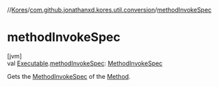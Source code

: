 //[Kores](../../index.md)/[com.github.jonathanxd.kores.util.conversion](index.md)/[methodInvokeSpec](method-invoke-spec.md)

# methodInvokeSpec

[jvm]\
val [Executable](https://docs.oracle.com/javase/8/docs/api/java/lang/reflect/Executable.html).[methodInvokeSpec](method-invoke-spec.md): [MethodInvokeSpec](../com.github.jonathanxd.kores.common/-method-invoke-spec/index.md)

Gets the [MethodInvokeSpec](../com.github.jonathanxd.kores.common/-method-invoke-spec/index.md) of the [Method](https://docs.oracle.com/javase/8/docs/api/java/lang/reflect/Method.html).
